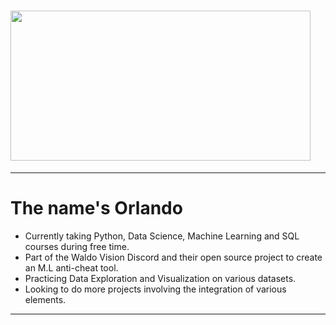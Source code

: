 # <img src="https://c.tenor.com/6us3et_6HDoAAAAC/hello-there-hi-there.gif" height="240px" width="480px">

---
# The name's Orlando
- Currently taking Python, Data Science, Machine Learning and SQL courses during free time.
- Part of the Waldo Vision Discord and their open source project to create an M.L anti-cheat tool.
- Practicing Data Exploration and Visualization on various datasets.
- Looking to do more projects involving the integration of various elements.

---
